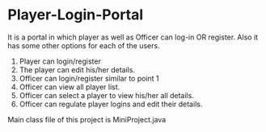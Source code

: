 # Player-Login-Portal
It is a portal in which player as well as Officer can log-in OR register. Also it has some other options for each of the users.

1. Player can login/register
2. The player can edit his/her details.
3. Officer can login/register similar to point 1
4. Officer can view all player list.
5. Officer can select a player to view his/her all details.
6. Officer can regulate player logins and edit their details.

Main class file of this project is MiniProject.java
